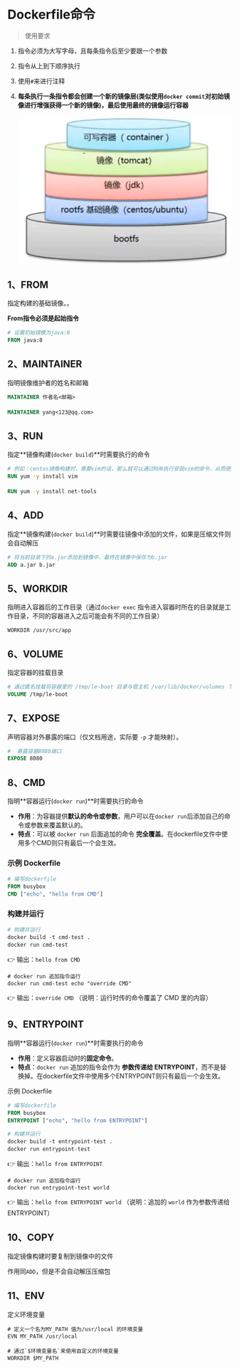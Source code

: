 # Dockerfile命令

> 使用要求

1. 指令必须为大写字母，且每条指令后至少要跟一个参数

2. 指令从上到下顺序执行

3. 使用`#`来进行注释

4. **每条执行一条指令都会创建一个新的镜像层(类似使用`docker commit`对初始镜像进行增强获得一个新的镜像)，最后使用最终的镜像运行容器**

   ![image-20250914112803726](./assets/image-20250914112803726.png)



## 1、FROM

指定构建的基础镜像。。

**From指令必须是起始指令**

```dockerfile
# 设置初始镜像为java:8
FROM java:8 
```



## 2、MAINTAINER

指明镜像维护者的姓名和邮箱

```dockerfile
MAINTAINER 作者名<邮箱>

MAINTAINER yang<123@qq.com>
```



## 3、RUN

指定**镜像构建(`docker build`)**时需要执行的命令

```dockerfile
# 例如：centos镜像构建时，需要vim的话，那么就可以通过RUN执行安装vim的命令，从而使原来的centos镜像具有vim的功能
RUN yum -y install vim

RUN yum -y install net-tools
```



## 4、ADD

指定**镜像构建(`docker build`)**时需要往镜像中添加的文件，如果是压缩文件则会自动解压

```dockerfile
# 将当前目录下的a.jar添加到镜像中，最终在镜像中保存为b.jar
ADD a.jar b.jar
```



## 5、WORKDIR

指明进入容器后的工作目录（通过`docker exec` 指令进入容器时所在的目录就是工作目录，不同的容器进入之后可能会有不同的工作目录）

```shell
WORKDIR /usr/src/app
```



## 6、VOLUME

指定容器的挂载目录

```dockerfile
# 通过匿名挂载将容器里的 /tmp/le-boot 目录与宿主机 /var/lib/docker/volumes 下的随机生成卷的卷进行挂载
VOLUME /tmp/le-boot
```



## 7、EXPOSE

声明容器对外暴露的端口（仅文档用途，实际要 `-p` 才能映射）。

```dockerfile
#  暴露容器8080端口
EXPOSE 8080
```



## 8、CMD

指明**容器运行(`docker run`)**时需要执行的命令

- **作用**：为容器提供**默认的命令或参数**，用户可以在`docker run`后添加自己的命令或参数来覆盖默认的。
- **特点**：可以被 `docker run` 后面追加的命令 **完全覆盖**。在dockerfile文件中使用多个CMD则只有最后一个会生效。

### 示例 Dockerfile

```dockerfile
# 编写dockerfile
FROM busybox
CMD ["echo", "hello from CMD"]
```

### 构建并运行

```dockerfile
# 构建并运行
docker build -t cmd-test .
docker run cmd-test
```

👉 输出：`hello from CMD`

```shell
# docker run 追加指令运行
docker run cmd-test echo "override CMD"
```

👉 输出：`override CMD`
 （说明：运行时传的命令覆盖了 CMD 里的内容）



## 9、ENTRYPOINT

指明**容器运行(`docker run`)**时需要执行的命令  

- **作用**：定义容器启动时的**固定命令**。
- **特点**：`docker run` 追加的指令会作为 **参数传递给 ENTRYPOINT**，而不是替换掉。在dockerfile文件中使用多个ENTRYPOINT则只有最后一个会生效。

示例 Dockerfile

```dockerfile
# 编写dockerfile
FROM busybox
ENTRYPOINT ["echo", "hello from ENTRYPOINT"]
```

```dockerfile
# 构建并运行
docker build -t entrypoint-test .
docker run entrypoint-test
```

👉 输出：`hello from ENTRYPOINT`

```shell
# docker run 追加指令运行
docker run entrypoint-test world
```

👉 输出：`hello from ENTRYPOINT world`
 （说明：追加的 `world` 作为参数传递给 ENTRYPOINT）



## 10、COPY

指定镜像构建时要复制到镜像中的文件 

作用同`ADD`，但是不会自动解压压缩包



## 11、ENV

定义环境变量

```shell
# 定义一个名为MY_PATH 值为/usr/local 的环境变量
EVN MY_PATH /usr/local

# 通过`$环境变量名`来使用自定义的环境变量
WORKDIR $MY_PATH
```

